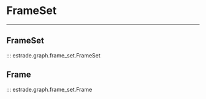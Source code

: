 # FrameSet

---

## FrameSet

::: estrade.graph.frame_set.FrameSet

## Frame

::: estrade.graph.frame_set.Frame
